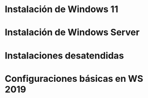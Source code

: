 # Instalación de Windows 11

# Instalación de Windows Server

# Instalaciones desatendidas

# Configuraciones básicas en WS 2019